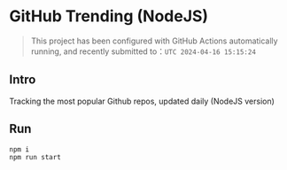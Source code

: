 # GitHub Trending (NodeJS)

> This project has been configured with GitHub Actions automatically running, and recently submitted to：`UTC 2024-04-16 15:15:24`

## Intro

Tracking the most popular Github repos, updated daily (NodeJS version)

## Run

```bash
npm i
npm run start
```
